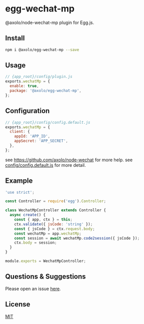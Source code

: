 # egg-wechat-mp

@axolo/node-wechat-mp  plugin for Egg.js.

## Install

```bash
npm i @axolo/egg-wechat-mp --save
```

## Usage

```js
// {app_root}/config/plugin.js
exports.wechatMp = {
  enable: true,
  package: '@axolo/egg-wechat-mp',
};
```

## Configuration

```js
// {app_root}/config/config.default.js
exports.wechatMp = {
  client: {
    appId: 'APP_ID',
    appSecret: 'APP_SECRET',
  },
};
```

see <https://github.com/axolo/node-wechat> for more help.
see [config/config.default.js](config/config.default.js) for more detail.

## Example

```js
'use strict';

const Controller = require('egg').Controller;

class WechatMpController extends Controller {
  async create() {
    const { app, ctx } = this;
    ctx.validate({ jsCode: 'string' });
    const { jsCode } = ctx.request.body;
    const wechatMp = app.wechatMp;
    const session = await wechatMp.code2session({ jsCode });
    ctx.body = session;
  }
}

module.exports = WechatMpController;
```

## Questions & Suggestions

Please open an issue [here](https://github.com/axolo/egg-wechat-mp/issues).

## License

[MIT](LICENSE)
